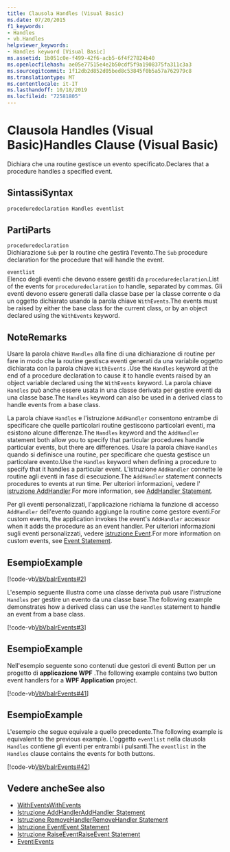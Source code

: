 ```yaml
---
title: Clausola Handles (Visual Basic)
ms.date: 07/20/2015
f1_keywords:
- Handles
- vb.Handles
helpviewer_keywords:
- Handles keyword [Visual Basic]
ms.assetid: 1b051c0e-f499-42f6-acb5-6f4f27824b40
ms.openlocfilehash: ae05e77515e4e2b50cdf5f9a1908375fa311c3a3
ms.sourcegitcommit: 1f12db2d852d05bed8c53845f0b5a57a762979c8
ms.translationtype: MT
ms.contentlocale: it-IT
ms.lasthandoff: 10/18/2019
ms.locfileid: "72581805"
---
```

# <a name="handles-clause-visual-basic"></a><span data-ttu-id="e2106-102">Clausola Handles (Visual Basic)</span><span class="sxs-lookup"><span data-stu-id="e2106-102">Handles Clause (Visual Basic)</span></span>
<span data-ttu-id="e2106-103">Dichiara che una routine gestisce un evento specificato.</span><span class="sxs-lookup"><span data-stu-id="e2106-103">Declares that a procedure handles a specified event.</span></span>  
  
## <a name="syntax"></a><span data-ttu-id="e2106-104">Sintassi</span><span class="sxs-lookup"><span data-stu-id="e2106-104">Syntax</span></span>  
  
```vb  
proceduredeclaration Handles eventlist  
```  
  
## <a name="parts"></a><span data-ttu-id="e2106-105">Parti</span><span class="sxs-lookup"><span data-stu-id="e2106-105">Parts</span></span>  
 `proceduredeclaration`  
 <span data-ttu-id="e2106-106">Dichiarazione `Sub` per la routine che gestirà l'evento.</span><span class="sxs-lookup"><span data-stu-id="e2106-106">The `Sub` procedure declaration for the procedure that will handle the event.</span></span>  
  
 `eventlist`  
 <span data-ttu-id="e2106-107">Elenco degli eventi che devono essere gestiti da `proceduredeclaration`.</span><span class="sxs-lookup"><span data-stu-id="e2106-107">List of the events for `proceduredeclaration` to handle, separated by commas.</span></span> <span data-ttu-id="e2106-108">Gli eventi devono essere generati dalla classe base per la classe corrente o da un oggetto dichiarato usando la parola chiave `WithEvents`.</span><span class="sxs-lookup"><span data-stu-id="e2106-108">The events must be raised by either the base class for the current class, or by an object declared using the `WithEvents` keyword.</span></span>  
  
## <a name="remarks"></a><span data-ttu-id="e2106-109">Note</span><span class="sxs-lookup"><span data-stu-id="e2106-109">Remarks</span></span>  
 <span data-ttu-id="e2106-110">Usare la parola chiave `Handles` alla fine di una dichiarazione di routine per fare in modo che la routine gestisca eventi generati da una variabile oggetto dichiarata con la parola chiave `WithEvents` .</span><span class="sxs-lookup"><span data-stu-id="e2106-110">Use the `Handles` keyword at the end of a procedure declaration to cause it to handle events raised by an object variable declared using the `WithEvents` keyword.</span></span> <span data-ttu-id="e2106-111">La parola chiave `Handles` può anche essere usata in una classe derivata per gestire eventi da una classe base.</span><span class="sxs-lookup"><span data-stu-id="e2106-111">The `Handles` keyword can also be used in a derived class to handle events from a base class.</span></span>  
  
 <span data-ttu-id="e2106-112">La parola chiave `Handles` e l'istruzione `AddHandler` consentono entrambe di specificare che quelle particolari routine gestiscono particolari eventi, ma esistono alcune differenze.</span><span class="sxs-lookup"><span data-stu-id="e2106-112">The `Handles` keyword and the `AddHandler` statement both allow you to specify that particular procedures handle particular events, but there are differences.</span></span> <span data-ttu-id="e2106-113">Usare la parola chiave `Handles` quando si definisce una routine, per specificare che questa gestisce un particolare evento.</span><span class="sxs-lookup"><span data-stu-id="e2106-113">Use the `Handles` keyword when defining a procedure to specify that it handles a particular event.</span></span> <span data-ttu-id="e2106-114">L'istruzione `AddHandler` connette le routine agli eventi in fase di esecuzione.</span><span class="sxs-lookup"><span data-stu-id="e2106-114">The `AddHandler` statement connects procedures to events at run time.</span></span> <span data-ttu-id="e2106-115">Per ulteriori informazioni, vedere l' [istruzione AddHandler](../../../visual-basic/language-reference/statements/addhandler-statement.md).</span><span class="sxs-lookup"><span data-stu-id="e2106-115">For more information, see [AddHandler Statement](../../../visual-basic/language-reference/statements/addhandler-statement.md).</span></span>  
  
 <span data-ttu-id="e2106-116">Per gli eventi personalizzati, l'applicazione richiama la funzione di accesso `AddHandler` dell'evento quando aggiunge la routine come gestore eventi.</span><span class="sxs-lookup"><span data-stu-id="e2106-116">For custom events, the application invokes the event's `AddHandler` accessor when it adds the procedure as an event handler.</span></span> <span data-ttu-id="e2106-117">Per ulteriori informazioni sugli eventi personalizzati, vedere [istruzione Event](../../../visual-basic/language-reference/statements/event-statement.md).</span><span class="sxs-lookup"><span data-stu-id="e2106-117">For more information on custom events, see [Event Statement](../../../visual-basic/language-reference/statements/event-statement.md).</span></span>  
  
## <a name="example"></a><span data-ttu-id="e2106-118">Esempio</span><span class="sxs-lookup"><span data-stu-id="e2106-118">Example</span></span>  
 [!code-vb[VbVbalrEvents#2](~/samples/snippets/visualbasic/VS_Snippets_VBCSharp/VbVbalrEvents/VB/Class1.vb#2)]  
  
 <span data-ttu-id="e2106-119">L'esempio seguente illustra come una classe derivata può usare l'istruzione `Handles` per gestire un evento da una classe base.</span><span class="sxs-lookup"><span data-stu-id="e2106-119">The following example demonstrates how a derived class can use the `Handles` statement to handle an event from a base class.</span></span>  
  
 [!code-vb[VbVbalrEvents#3](~/samples/snippets/visualbasic/VS_Snippets_VBCSharp/VbVbalrEvents/VB/Class1.vb#3)]  
  
## <a name="example"></a><span data-ttu-id="e2106-120">Esempio</span><span class="sxs-lookup"><span data-stu-id="e2106-120">Example</span></span>  
 <span data-ttu-id="e2106-121">Nell'esempio seguente sono contenuti due gestori di eventi Button per un progetto di **applicazione WPF** .</span><span class="sxs-lookup"><span data-stu-id="e2106-121">The following example contains two button event handlers for a **WPF Application** project.</span></span>  
  
 [!code-vb[VbVbalrEvents#41](~/samples/snippets/visualbasic/VS_Snippets_VBCSharp/VbVbalrEvents/VB/class3.vb#41)]  
  
## <a name="example"></a><span data-ttu-id="e2106-122">Esempio</span><span class="sxs-lookup"><span data-stu-id="e2106-122">Example</span></span>  
 <span data-ttu-id="e2106-123">L'esempio che segue equivale a quello precedente.</span><span class="sxs-lookup"><span data-stu-id="e2106-123">The following example is equivalent to the previous example.</span></span> <span data-ttu-id="e2106-124">L'oggetto `eventlist` nella clausola `Handles` contiene gli eventi per entrambi i pulsanti.</span><span class="sxs-lookup"><span data-stu-id="e2106-124">The `eventlist` in the `Handles` clause contains the events for both buttons.</span></span>  
  
 [!code-vb[VbVbalrEvents#42](~/samples/snippets/visualbasic/VS_Snippets_VBCSharp/VbVbalrEvents/VB/class3.vb#42)]  
  
## <a name="see-also"></a><span data-ttu-id="e2106-125">Vedere anche</span><span class="sxs-lookup"><span data-stu-id="e2106-125">See also</span></span>

- [<span data-ttu-id="e2106-126">WithEvents</span><span class="sxs-lookup"><span data-stu-id="e2106-126">WithEvents</span></span>](../../../visual-basic/language-reference/modifiers/withevents.md)
- [<span data-ttu-id="e2106-127">Istruzione AddHandler</span><span class="sxs-lookup"><span data-stu-id="e2106-127">AddHandler Statement</span></span>](../../../visual-basic/language-reference/statements/addhandler-statement.md)
- [<span data-ttu-id="e2106-128">Istruzione RemoveHandler</span><span class="sxs-lookup"><span data-stu-id="e2106-128">RemoveHandler Statement</span></span>](../../../visual-basic/language-reference/statements/removehandler-statement.md)
- [<span data-ttu-id="e2106-129">Istruzione Event</span><span class="sxs-lookup"><span data-stu-id="e2106-129">Event Statement</span></span>](../../../visual-basic/language-reference/statements/event-statement.md)
- [<span data-ttu-id="e2106-130">Istruzione RaiseEvent</span><span class="sxs-lookup"><span data-stu-id="e2106-130">RaiseEvent Statement</span></span>](../../../visual-basic/language-reference/statements/raiseevent-statement.md)
- [<span data-ttu-id="e2106-131">Eventi</span><span class="sxs-lookup"><span data-stu-id="e2106-131">Events</span></span>](../../../visual-basic/programming-guide/language-features/events/index.md)
